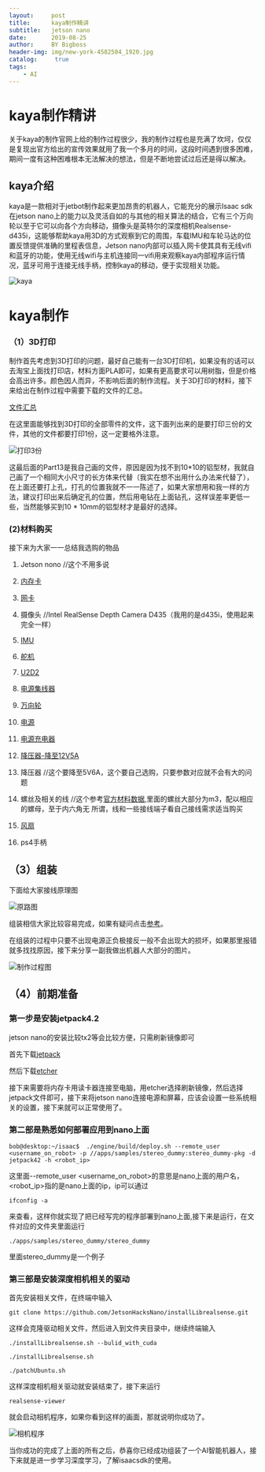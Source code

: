 ```yaml
---
layout:     post
title:      kaya制作精讲
subtitle:   jetson nano
date:       2019-08-25
author:     BY Bigboss
header-img: img/new-york-4582504_1920.jpg
catalog: 	 true
tags:
    - AI
---
```

# kaya制作精讲

关于kaya的制作官网上给的制作过程很少，我的制作过程也是充满了坎坷，仅仅是复现出官方给出的宣传效果就用了我一个多月的时间，这段时间遇到很多困难，期间一度有这种困难根本无法解决的想法，但是不断地尝试过后还是得以解决。

## kaya介绍

kaya是一款相对于jetbot制作起来更加昂贵的机器人，它能充分的展示Isaac sdk在jetson nano上的能力以及灵活自如的与其他的相关算法的结合，它有三个万向轮以至于它可以向各个方向移动，摄像头是英特尔的深度相机Realsense-d435i，这能够帮助kaya用3D的方式观察到它的周围，车载IMU和车轮马达的位置反馈提供准确的里程表信息，Jetson nano内部可以插入网卡使其具有无线vifi和蓝牙的功能，使用无线wifi与主机连接同一vifi用来观察kaya内部程序运行情况，蓝牙可用于连接无线手柄，控制kaya的移动，便于实现相关功能。



![kaya](https://i.loli.net/2019/08/26/xBbLctRIPSr13NZ.jpg)



# kaya制作

### （1）3D打印

制作首先考虑到3D打印的问题，最好自己能有一台3D打印机，如果没有的话可以去淘宝上面找打印店，材料方面PLA即可，如果有更高要求可以用树脂，但是价格会高出许多。颜色因人而异，不影响后面的制作流程。关于3D打印的材料，接下来给出在制作过程中需要下载的文件的汇总。

[文件汇总](https://developer.nvidia.com/isaac/downloads)

在这里面能够找到3D打印的全部零件的文件，这下面列出来的是要打印三份的文件，其他的文件都要打印1份，这一定要格外注意。

![打印3份](https://i.loli.net/2019/08/26/6UiLEIGtMBjPK5p.png)

这最后面的Part13是我自己画的文件，原因是因为找不到10*10的铝型材，我就自己画了一个相同大小尺寸的长方体来代替（我实在想不出用什么办法来代替了），在上面还要打上孔，打孔的位置我就不一一陈述了，如果大家想用和我一样的方法，建议打印出来后确定孔的位置，然后用电钻在上面钻孔，这样误差率更低一些，当然能够买到10 * 10mm的铝型材才是最好的选择。

### (2)材料购买

接下来为大家一一总结我选购的物品

1. Jetson nono                    //这个不用多说

2. [内存卡](https://m.tb.cn/h.e9SJIdZ?sm=52a5e8 )
3. [网卡](https://m.tb.cn/h.ekWLv5G?sm=fe8611 )
4. 摄像头                             //Intel RealSense Depth Camera D435（我用的是d435i，使用起来完全一样）
5. [IMU](https://m.tb.cn/h.ekWLa52?sm=56259d)
6. [舵机](https://m.tb.cn/h.e9RTjSW?sm=cb9ef3)
7. [U2D2](https://m.tb.cn/h.ekN8psw?sm=1ccc45 )
8. [电源集线器](https://m.tb.cn/h.ekVhZ92?sm=c53703 )
9. [万向轮](https://m.tb.cn/h.e9R6wd1?sm=0d2356)
10. [电源](https://m.tb.cn/h.ekN91r3?sm=e48b4c)
11. [电源充电器](https://m.tb.cn/h.e9v88px?sm=aee8f8)
12. [降压器-降至12V5A](https://m.tb.cn/h.ekV8mc3?sm=5cae8c) 
13. 降压器                                //这个要降至5V6A，这个要自己选购，只要参数对应就不会有大的问题
14. 螺丝及相关的线                //这个参考[官方材料数据](https://docs.nvidia.com/isaac/isaac/doc/tutorials/assemble_kaya.html),里面的螺丝大部分为m3，配以相应的螺母，至于内六角无           所谓，线和一些接线端子看自己接线需求适当购买
15. [风扇](https://m.tb.cn/h.ekVOUQm?sm=8cc04b)
16. ps4手柄

## （3）组装

下面给大家接线原理图

![原路图](https://i.loli.net/2019/08/26/FsI1ZTS9Ngi5RJG.png)

组装相信大家比较容易完成，如果有疑问点击[参考](https://docs.nvidia.com/isaac/isaac/doc/tutorials/assemble_kaya.html)。

在组装的过程中只要不出现电源正负极接反一般不会出现大的损坏，如果那里报错就多找找原因，接下来分享一副我做出机器人大部分的图片。



![制作过程图](https://i.loli.net/2019/08/26/aBm2uvJ9lntAQEy.jpg)



## （4）前期准备

### 第一步是安装jetpack4.2

jetson nano的安装比较tx2等会比较方便，只需刷新镜像即可

首先下载[jetpack](https://developer.nvidia.com/embedded/jetpack)

然后下载[etcher](https://www.balena.io/etcher/)

接下来需要将内存卡用读卡器连接至电脑，用etcher选择刷新镜像，然后选择jetpack文件即可，接下来将jetson nano连接电源和屏幕，应该会设置一些系统相关的设置，接下来就可以正常使用了。

### 第二部是熟悉如何部署应用到nano上面

```
bob@desktop:~/isaac$  ./engine/build/deploy.sh --remote_user <username_on_robot> -p //apps/samples/stereo_dummy:stereo_dummy-pkg -d jetpack42 -h <robot_ip>
```

这里面--remote_user <username_on_robot>的意思是nano上面的用户名，<robot_ip>指的是nano上面的ip，ip可以通过

```ifconfig -a```

来查看，这样你就实现了把已经写完的程序部署到nano上面,接下来是运行，在文件对应的文件夹里面运行

```./apps/samples/stereo_dummy/stereo_dummy```

里面stereo_dummy是一个例子

### 第三部是安装深度相机相关的驱动

首先安装相关文件，在终端中输入

```git clone https://github.com/JetsonHacksNano/installLibrealsense.git```

这样会克隆驱动相关文件，然后进入到文件夹目录中，继续终端输入

```./installLibrealsense.sh --bulid_with_cuda```

```./installLibrealsense.sh```

```./patchUbuntu.sh```

这样深度相机相关驱动就安装结束了，接下来运行

```realsense-viewer```

就会启动相机程序，如果你看到这样的画面，那就说明你成功了。



![相机程序](https://i.loli.net/2019/08/26/4IEVFq6UgYinp8s.jpg)



当你成功的完成了上面的所有之后，恭喜你已经成功组装了一个AI智能机器人，接下来就是进一步学习深度学习，了解isaacsdk的使用。
